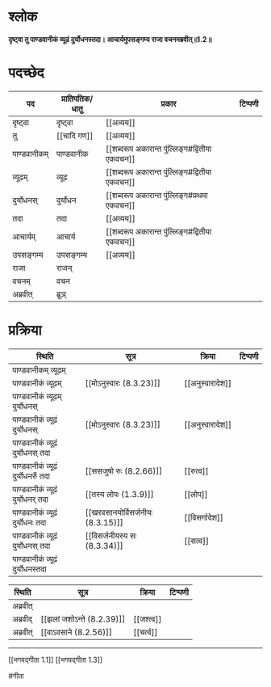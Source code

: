 # श्लोक

**दृष्ट्वा तु पाण्डवानीकं व्यूढं दुर्योधनस्तदा।
आचार्यमुपसङ्गम्य राजा वचनमब्रवीत्॥1.2॥**

# पदच्छेद

| पद           | प्रातिपतिक/धातु | प्रकार                                         | टिप्पणी |
| ------------ | --------------- | ---------------------------------------------- | ------- |
| दृष्ट्वा     | दृष्ट्वा        | [[अव्यय]]                                      |         |
| तु           | [[चादि गण]]     | [[अव्यय]]                                      |         |
| पाण्डवानीकम् | पाण्डवानीक      | [[शब्दरूप अकारान्त पुंल्लिङ्ग#द्वितीया एकवचन]] |         |
| व्यूढम्      | व्यूढ           | [[शब्दरूप अकारान्त पुंल्लिङ्ग#द्वितीया एकवचन]] |         |
| दुर्योधनस्   | दुर्योधन        | [[शब्दरूप अकारान्त पुंल्लिङ्ग#प्रथमा एकवचन]]   |         |
| तदा          | तदा             | [[अव्यय]]                                      |         |
| आचार्यम्     | आचार्य          | [[शब्दरूप अकारान्त पुंल्लिङ्ग#द्वितीया एकवचन]] |         |
| उपसङ्गम्य    | उपसङ्गम्य       | [[अव्यय]]                                      |         |
| राजा         | राजन्           |                                                |         |
| वचनम्        | वचन             |                                                |         |
| अब्रवीत्      | ब्रूञ्          |   |         |


# प्रक्रिया

| स्थिति                             | सूत्र                             | क्रिया           | टिप्पणी |
| ---------------------------------- | --------------------------------- | ---------------- | ------- |
| पाण्डवानीकम् व्यूढम्               |                                   |                  |         |
| पाण्डवानीकं व्यूढम्                | [[मोऽनुस्वारः (8.3.23)]]          | [[अनुस्वारादेश]] |         |
| पाण्डवानीकं व्यूढम् दुर्योधनस्     |                                   |                  |         |
| पाण्डवानीकं व्यूढं दुर्योधनस्      | [[मोऽनुस्वारः (8.3.23)]]          | [[अनुस्वारादेश]] |         |
| पाण्डवानीकं व्यूढं दुर्योधनस् तदा  |                                   |                  |         |
| पाण्डवानीकं व्यूढं दुर्योधनरुँ तदा | [[ससजुषो रुः (8.2.66)]]           | [[रुत्व]]        |         |
| पाण्डवानीकं व्यूढं दुर्योधनर् तदा  | [[तस्य लोपः (1.3.9)]]             | [[लोप]]        |         |
| पाण्डवानीकं व्यूढं दुर्योधनः तदा   | [[खरवसानयोर्विसर्जनीयः (8.3.15)]] | [[विसर्गादेश]]   |         |
| पाण्डवानीकं व्यूढं दुर्योधनस् तदा  | [[विसर्जनीयस्य सः (8.3.34)]]      | [[सत्व]]         |         |
| पाण्डवानीकं व्यूढं दुर्योधनस्तदा   |                                   |                  |         |

| स्थिति   | सूत्र                      | क्रिया     | टिप्पणी |
| -------- | -------------------------- | ---------- | ------- |
| अब्रवीत् |                            |            |         |
| अब्रवीद् | [[झलां जशोऽन्ते (8.2.39)]] | [[जश्त्व]] |         |
| अब्रवीत् | [[वाऽवसाने (8.2.56)]]      | [[चर्त्व]]           |         |

---

[[भगवद्गीता 1.1]]
[[भगवद्गीता 1.3]]

#गीता 
